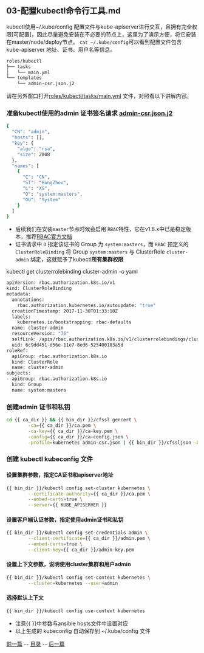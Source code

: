 ## 03-配置kubectl命令行工具.md

kubectl使用~/.kube/config 配置文件与kube-apiserver进行交互，且拥有完全权限[可配置]，因此尽量避免安装在不必要的节点上，这里为了演示方便，将它安装在master/node/deploy节点。
`cat ~/.kube/config`可以看到配置文件包含 kube-apiserver 地址、证书、用户名等信息。

``` bash
roles/kubectl
├── tasks
│   └── main.yml
└── templates
    └── admin-csr.json.j2
```
请在另外窗口打开[roles/kubectl/tasks/main.yml](../roles/kubectl/tasks/main.yml) 文件，对照看以下讲解内容。

### 准备kubectl使用的admin 证书签名请求 [admin-csr.json.j2](../roles/kubectl/templates/admin-csr.json.j2)

``` bash
{
  "CN": "admin",
  "hosts": [],
  "key": {
    "algo": "rsa",
    "size": 2048
  },
  "names": [
    {
      "C": "CN",
      "ST": "HangZhou",
      "L": "XS",
      "O": "system:masters",
      "OU": "System"
    }
  ]
}

```
+ 后续我们在安装`master`节点时候会启用 `RBAC`特性，它在v1.8.x中已是稳定版本，推荐[RBAC官方文档](https://kubernetes.io/docs/admin/authorization/rbac/)
+ 证书请求中 `O` 指定该证书的 Group 为 `system:masters`，而 `RBAC` 预定义的 `ClusterRoleBinding` 将 Group `system:masters` 与 ClusterRole `cluster-admin` 绑定，这就赋予了kubectl**所有集群权限**

kubectl get clusterrolebinding cluster-admin -o yaml

``` bash
apiVersion: rbac.authorization.k8s.io/v1
kind: ClusterRoleBinding
metadata:
  annotations:
    rbac.authorization.kubernetes.io/autoupdate: "true"
  creationTimestamp: 2017-11-30T01:33:10Z
  labels:
    kubernetes.io/bootstrapping: rbac-defaults
  name: cluster-admin
  resourceVersion: "76"
  selfLink: /apis/rbac.authorization.k8s.io/v1/clusterrolebindings/cluster-admin
  uid: 6c9dd451-d56e-11e7-8ed6-525400103a5d
roleRef:
  apiGroup: rbac.authorization.k8s.io
  kind: ClusterRole
  name: cluster-admin
subjects:
- apiGroup: rbac.authorization.k8s.io
  kind: Group
  name: system:masters
```
### 创建admin 证书和私钥

``` bash
cd {{ ca_dir }} && {{ bin_dir }}/cfssl gencert \
        -ca={{ ca_dir }}/ca.pem \
        -ca-key={{ ca_dir }}/ca-key.pem \
        -config={{ ca_dir }}/ca-config.json \
        -profile=kubernetes admin-csr.json | {{ bin_dir }}/cfssljson -bare admin
```
### 创建 kubectl kubeconfig 文件

#### 设置集群参数，指定CA证书和apiserver地址

``` bash
{{ bin_dir }}/kubectl config set-cluster kubernetes \
        --certificate-authority={{ ca_dir }}/ca.pem \
        --embed-certs=true \
        --server={{ KUBE_APISERVER }}
```

#### 设置客户端认证参数，指定使用admin证书和私钥

``` bash
{{ bin_dir }}/kubectl config set-credentials admin \
        --client-certificate={{ ca_dir }}/admin.pem \
        --embed-certs=true \
        --client-key={{ ca_dir }}/admin-key.pem
```

#### 设置上下文参数，说明使用cluster集群和用户admin

``` bash
{{ bin_dir }}/kubectl config set-context kubernetes \
        --cluster=kubernetes --user=admin
```

#### 选择默认上下文

``` bash
{{ bin_dir }}/kubectl config use-context kubernetes
```
+ 注意{{ }}中参数与ansible hosts文件中设置对应
+ 以上生成的 kubeconfig 自动保存到 ~/.kube/config 文件


[前一篇](02-安装etcd集群.md) -- [目录](https://github.com/gjmzj/kubeasz/tree/master/docs) -- [后一篇](04-安装docker服务.md)
